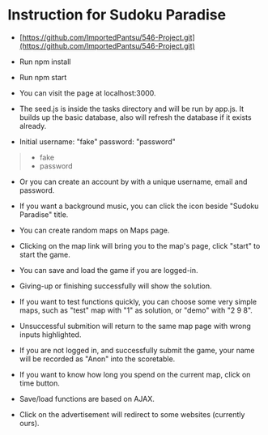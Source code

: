 # Instruction for Sudoku Paradise

* [https://github.com/ImportedPantsu/546-Project.git](https://github.com/ImportedPantsu/546-Project.git)

* Run npm install
* Run npm start

*  You can visit the page at localhost:3000.

* The seed.js is inside the tasks directory and will be run by app.js. It builds up the basic database, also will refresh the database if it exists already.

* Initial username: "fake" password: "password"
> * fake
> * password

* Or you can create an account by with a unique username, email and password.

* If you want a background music, you can click the icon beside "Sudoku Paradise" title.

* You can create random maps on Maps page.

* Clicking on the map link will bring you to the map's page, click "start" to start the game.

* You can save and load the game if you are logged-in.

* Giving-up or finishing successfully will show the solution.

* If you want to test functions quickly, you can choose some very simple maps, such as "test" map with "1" as solution, or "demo" with "2 9 8".

* Unsuccessful submition will return to the same map page with wrong inputs highlighted.

* If you are not logged in, and successfully submit the game, your name will be recorded as "Anon" into the scoretable.

* If you want to know how long you spend on the current map, click on time button.

* Save/load functions are based on AJAX.

* Click on the advertisement will redirect to some websites (currently ours).
